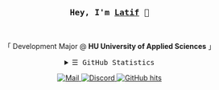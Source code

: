 <h3 align="center">
    <samp>Hey, I'm 
        <b>
            <a rel="nofollow noopener noreferrer" target="_blank" href="https://latif.dev/">Latif</a>
        </b>
        👋
    </samp>
</h3>
<br>
<p align="center">
    「 Development Major @ <b>HU University of Applied Sciences</b> 」<br>
</p>
<details align="center">
    <summary>
        <samp>&#9776; GitHub Statistics</samp>
    </summary>
    <p align="center">
        <br>
        <a href="https://github.com/fckLatif?tab=repositories" target="_blank">
            <img alt="Code" src="https://img.shields.io/badge/-code-000000?style=flat-square&logoColor=white">
        </a>
        <!-- <a href="https://github.com/fckLatif?tab=repositories&language=html" target="_blank">
            <img alt="HTML" src="https://img.shields.io/badge/-HTML5-E34F26?style=flat-square&logo=HTML5&logoColor=white">
        </a> -->
        <a href="https://github.com/fckLatif?tab=repositories&language=scss" target="_blank">
            <img alt="Sass" src="https://img.shields.io/badge/-Sass-CC6699?style=flat-square&logo=sass&logoColor=white">
        </a>
        <a href="https://github.com/fckLatif?tab=repositories&language=javascript" target="_blank">
            <img alt="JavaScript" src="https://img.shields.io/badge/-JavaScript-F7DF1E?style=flat-square&logo=Javascript&logoColor=white">
        </a>
        <a href="https://github.com/fckLatif?tab=repositories&language=typescript" target="_blank">
            <img alt="TypeScript" src="https://img.shields.io/badge/-TypeScript-3178C6?style=flat-square&logo=typescript&logoColor=white">
        </a>
        <!-- <a href="https://github.com/fckLatif?tab=repositories&language=python" target="_blank">
            <img alt="Python" src="https://img.shields.io/badge/-Python-3776AB?style=flat-square&logo=Python&logoColor=white">
        </a> -->
        <br>
        <p align="center">
            <a>
                <img width="61%" src="https://raw.githubusercontent.com/fckLatif/summary-cards/master/profile-summary-card-output/github_dark/0-profile-details.svg">
            </a>
            <br>
            <a>
                <img width="30%" src="https://raw.githubusercontent.com/fckLatif/summary-cards/master/profile-summary-card-output/github_dark/3-stats.svg">
            </a>
            <a>
                <img width="30%" src="https://raw.githubusercontent.com/fckLatif/summary-cards/master/profile-summary-card-output/github_dark/1-repos-per-language.svg">
            </a>
        </p>
    </p>
</details>
<!-- <h3 align="center">
    What are my hobbies?
</h3>
<p align="center">
    - 🏋️ I'm very into powerlifting!<br>
    - 🎸 I love listening to music, here are some of my favorite artists right now:
</p> -->
<p align="center">
        <a href="mailto:contact@latif.dev" target="_blank">
            <img alt="Mail" src="https://img.shields.io/badge/-contact@latif.dev-EA4335?style=flat-square&logo=gmail&logoColor=white">
        </a>
        <a href="https://discord.gg/" target="_blank">
            <img alt="Discord" src="https://img.shields.io/badge/-fckLatif-5865F2?style=flat-square&logo=discord&logoColor=white">
        </a>
        <a href="https://github.com/fckLatif/fckLatif" target="_blank">
            <img alt="GitHub hits" src="https://img.shields.io/github/last-commit/fckLatif/fckLatif?label=profile%20updated&style=flat-square">
        </a>
</p>
